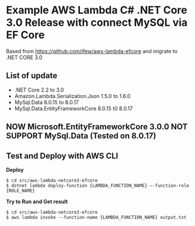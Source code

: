 # Example AWS Lambda C# .NET Core 3.0 Release with connect MySQL via EF Core

Based from https://github.com/ifew/aws-lambda-efcore and migrate to .NET CORE 3.0

## List of update
- .NET Core 2.2 to 3.0
- Amazon.Lambda.Serialization.Json 1.5.0 to 1.6.0
- MySql.Data 8.0.15 to 8.0.17
- MySql.Data.EntityFrameworkCore 8.0.15 t0 8.0.17

## NOW Microsoft.EntityFrameworkCore 3.0.0 NOT SUPPORT MySql.Data (Tested on 8.0.17)

## Test and Deploy with AWS CLI

**Deploy**
```
$ cd src/aws-lambda-netcore3-efcore
$ dotnet lambda deploy-function {LAMBDA_FUNCTION_NAME} –-function-role {ROLE_NAME}
```

**Try to Run and Get result**
```
$ cd src/aws-lambda-netcore3-efcore
$ aws lambda invoke --function-name {LAMBDA_FUNCTION_NAME} output.txt
```